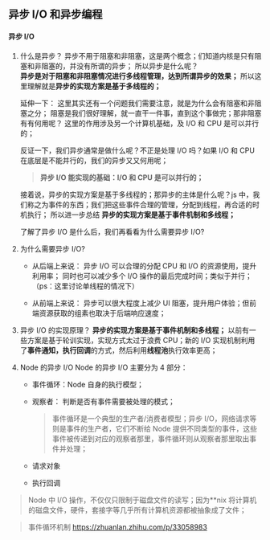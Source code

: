 ## 异步 I/O 和异步编程

#### 异步 I/O

1. 什么是异步？
   异步不用于阻塞和非阻塞，这是两个概念；们知道内核是只有阻塞和非阻塞的，并没有所谓的异步；
   所以异步是什么呢？  
   **异步是对于阻塞和非阻塞情况进行多线程管理，达到所谓异步的效果；**
   所以这里理解就是**异步的实现方案是基于多线程的；**

   延伸一下：
   这里其实还有一个问题我们需要注意，就是为什么会有阻塞和非阻塞之分；
   阻塞是我们很好理解，就一直干一件事，直到这个事做完；那非阻塞有有何用呢？
   这里的作用涉及另一个计算机基础，及 I/O 和 CPU 是可以并行的；

   反证一下，我们异步通常是做什么呢？不正是处理 I/O 吗？如果 I/O 和 CPU 在底层是不能并行的，我们的异步又又何用呢；

   > **异步 I/O 能实现的基础：I/O 和 CPU 是可以并行的；**

   接着说，异步的实现方案是基于多线程的；那异步的主体是什么呢？js 中，我们称之为事件的东西；我们把这些事件合理的管理，分配到线程，再合适的时机执行；
   所以进一步总结
   **异步的实现方案是基于事件机制和多线程；**

   了解了异步 I/O 是什么后，我们再看看为什么需要异步 I/O?

2. 为什么需要异步 I/O?

   - 从后端上来说：
     异步 I/O 可以合理的分配 CPU 和 I/O 的资源使用，提升利用率；
     同时也可以减少多个 I/O 操作的最后完成时间；类似于并行；（ps：这里讨论单线程的情况下）

   - 从前端上来说：
     异步可以很大程度上减少 UI 阻塞，提升用户体验；但前端资源获取的组素也取决于后端响应速度；

3. 异步 I/O 的实现原理？
   **异步的实现方案是基于事件机制和多线程；**
   以前有一些方案是基于轮训实现，实现方式太过于浪费 CPU；新的 I/O 实现机制利用了**事件通知，执行回调**的方式，然后利用**线程池**执行效率更高；

4. Node 的异步 I/O
   Node 的异步 I/O 主要分为 4 部分：

   - 事件循环：Node 自身的执行模型；

   - 观察者：
     判断是否有事件需要被处理的模式；

     > 事件循环是一个典型的生产者/消费者模型；异步 I/O，网络请求等则是事件的生产者，它们不断给 Node 提供不同类型的事件，这些事件被传递到对应的观察者那里，事件循环则从观察者那里取出事件并处理；

   - 请求对象
   - 执行回调

> Node 中 I/O 操作，不仅仅只限制于磁盘文件的读写；因为\*\*nix 将计算机的磁盘文件，硬件，套接字等几乎所有计算机资源都被抽象成了文件；

> 事件循环机制
> https://zhuanlan.zhihu.com/p/33058983
